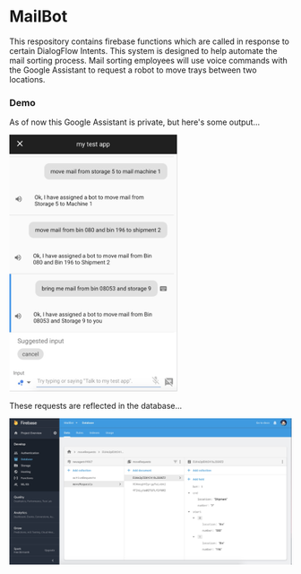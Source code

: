# MailBot
This respository contains firebase functions which are called in response to certain DialogFlow Intents.  This system is designed to help automate the mail sorting process.  Mail sorting employees will use voice commands with the Google Assistant to request a robot to move trays between two locations.

### Demo
As of now this Google Assistant is private, but here's some output...

<img src = "https://github.com/SimarKareer/mailBotServer/blob/master/imgs/inputScreen.jpg" width = "300">

These requests are reflected in the database...

<img src = "https://github.com/SimarKareer/mailBotServer/blob/master/imgs/moveRequest.jpg" width = "600">
